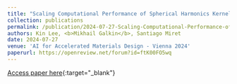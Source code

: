 ```yaml
---
title: "Scaling Computational Performance of Spherical Harmonics Kernels with Triton"
collection: publications
permalink: /publication/2024-07-27-Scaling-Computational-Performance-of-Spherical-Harmonics-Kernels-with-Triton
authors: Kin Lee, <b>Mikhail Galkin</b>, Santiago Miret
date: 2024-07-27
venue: 'AI for Accelerated Materials Design - Vienna 2024'
paperurl: https://openreview.net/forum?id=ftK00FO5wq
---
```

[Access paper here](https://openreview.net/forum?id=ftK00FO5wq){:target="_blank"}
